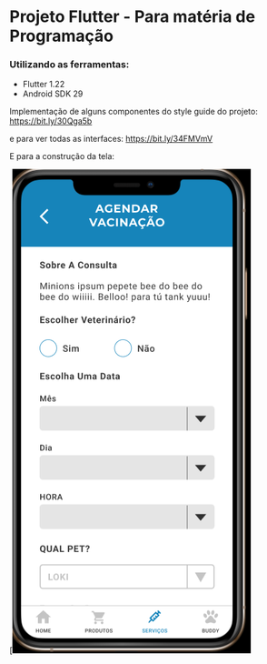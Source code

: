 # Projeto Flutter - Para matéria de Programação

### Utilizando as ferramentas: 
- Flutter 1.22
- Android SDK 29

Implementação de alguns componentes do style guide do projeto: https://bit.ly/30Qga5b

e para ver todas as interfaces: https://bit.ly/34FMVmV 

E para a construção da tela:


[![Alt text](img/page.PNG?raw=true "Screen")
